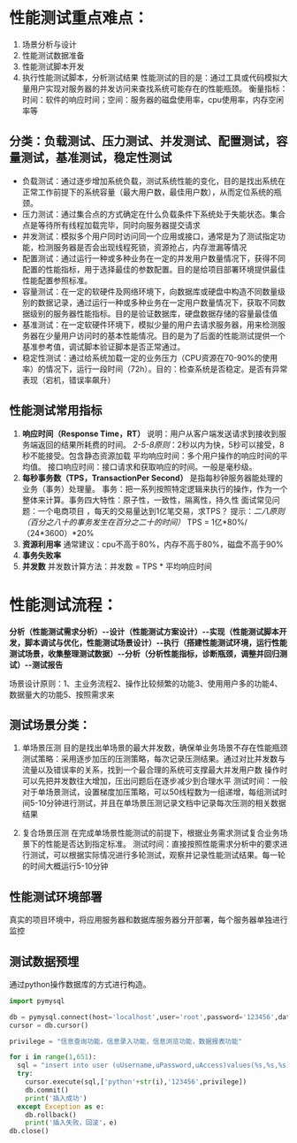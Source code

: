 # 性能测试重点难点：
1. 场景分析与设计
2. 性能测试数据准备
3. 性能测试脚本开发
4. 执行性能测试脚本，分析测试结果
性能测试的目的是：通过工具或代码模拟大量用户实现对服务器的并发访问来查找系统可能存在的性能瓶颈。
衡量指标：时间：软件的响应时间；空间：服务器的磁盘使用率，cpu使用率，内存空闲率等
## 分类：负载测试、压力测试、并发测试、配置测试，容量测试，基准测试，稳定性测试
- 负载测试：通过逐步增加系统负载，测试系统性能的变化，目的是找出系统在正常工作前提下的系统容量（最大用户数，最佳用户数），从而定位系统的瓶颈。
- 压力测试：通过集合点的方式确定在什么负载条件下系统处于失能状态。集合点是等待所有线程加载完毕，同时向服务器提交请求
- 并发测试：模拟多个用户同时访问同一个应用或接口，通常是为了测试指定功能，检测服务器是否会出现线程死锁，资源抢占，内存泄漏等情况
- 配置测试：通过运行一种或多种业务在一定的并发用户数量情况下，获得不同配置的性能指标，用于选择最佳的参数配置。目的是给项目部署环境提供最佳性能配置参照标准。
- 容量测试：在一定的软硬件及网络环境下，向数据库或硬盘中构造不同数量级别的数据记录，通过运行一种或多种业务在一定用户数量情况下，获取不同数据级别的服务器性能指标。目的是验证数据库，硬盘数据存储的容量最佳值
- 基准测试：在一定软硬件环境下，模拟少量的用户去请求服务器，用来检测服务器在少量用户访问时的基本性能情况。目的是为了后面的性能测试提供一个基准参考值，调试脚本验证脚本是否正常通过。
- 稳定性测试：通过给系统加载一定的业务压力（CPU资源在70-90%的使用率）的情况下，运行一段时间（72h）。目的：检查系统是否稳定。是否有异常表现（宕机，错误率飙升）
## 性能测试常用指标
1. **响应时间（Response Time，RT）**
说明：用户从客户端发送请求到接收到服务端返回的结果所耗费的时间。
*2-5-8原则*：2秒以内为快，5秒可以接受，8秒不能接受。包含静态资源加载
平均响应时间：多个用户操作的响应时间的平均值。
接口响应时间：接口请求和获取响应的时间。一般是毫秒级。
2. **每秒事务数（TPS，TransactionPer Second）**
是指每秒钟服务器能处理的业务（事务）处理量。
事务：把一系列按照特定逻辑来执行的操作，作为一个整体来计算。事务四大特性：原子性，一致性，隔离性，持久性
面试常见问题：一个电商项目 ，每天的交易量达到1亿笔交易，求TPS？
提示：*二八原则（百分之八十的事务发生在百分之二十的时间）*
TPS = 1亿\*80%/（24\*3600）\*20%
3. **资源利用率**
通常建议：cpu不高于80%，内存不高于80%，磁盘不高于90%
4. **事务失败率**
5. **并发数**
并发数计算方法：并发数 = TPS * 平均响应时间

# 性能测试流程：
**分析（性能测试需求分析）--设计（性能测试方案设计）--实现（性能测试脚本开发，脚本调试与优化，性能测试场景设计）--执行（搭建性能测试环境，运行性能测试场景，收集整理测试数据）--分析（分析性能指标，诊断瓶颈，调整并回归测试）--测试报告**

场景设计原则：1、主业务流程2、操作比较频繁的功能3、使用用户多的功能4、数据量大的功能5、按照需求来
## 测试场景分类：
1. 单场景压测
目的是找出单场景的最大并发数，确保单业务场景不存在性能瓶颈
测试策略：采用逐步加压的压测策略，每次记录压测结果。通过对比并发数与流量以及错误率的关系，找到一个最合理的系统可支撑最大并发用户数
操作时可以先把并发数往大增加，压出问题后在逐步减少到合理水平
测试时间：一般对于单场景测试，设置梯度加压策略，可以50线程数为一组递增，每组测试时间5-10分钟进行测试，并且在单场景压测记录文档中记录每次压测的相关数据结果

2. 复合场景压测
在完成单场景性能测试的前提下，根据业务需求测试复合业务场景下的性能是否达到指定标准。
测试时间：直接按照性能需求分析中的要求进行测试，可以根据实际情况进行多轮测试，观察并记录性能测试结果。每一轮的时间大概运行5-10分钟

## 性能测试环境部署
真实的项目环境中，将应用服务器和数据库服务器分开部署，每个服务器单独进行监控

## 测试数据预埋
通过python操作数据库的方式进行构造。
```python
import pymysql

db = pymysql.connect(host='localhost',user='root',password='123456',database='mms')
cursor = db.cursor()

privilege = "信息查询功能，信息录入功能，信息浏览功能，数据报表功能"

for i in range(1,651):
  sql = "insert into user (uUsername,uPassword,uAccess)values(%s,%s,%s)"
  try:
    cursor.execute(sql,['python'+str(i),'123456',privilege])
    db.commit()
    print('插入成功')
  except Exception as e:
    db.rollback()
    print('插入失败，回滚'，e)
db.close()
```





